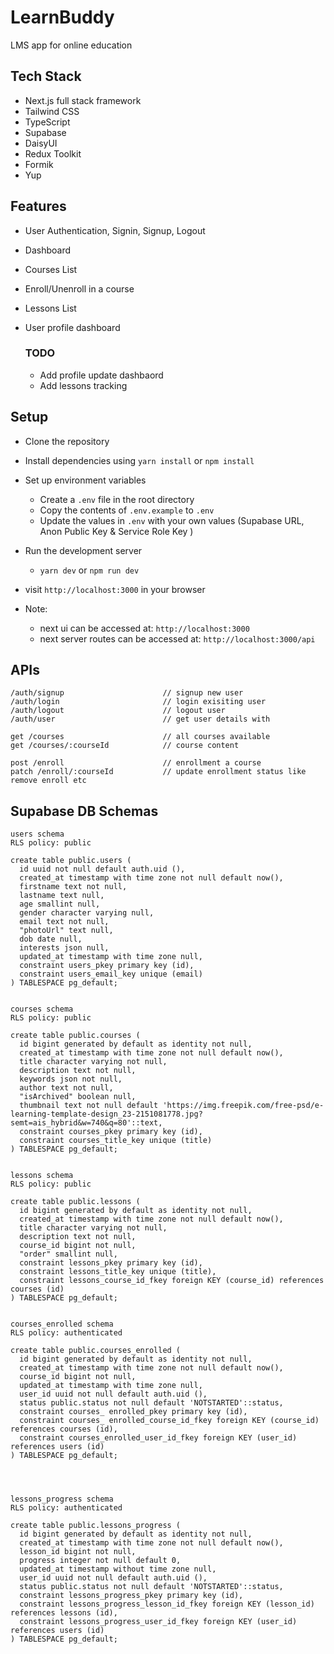 # LearnBuddy
LMS app for online education

## Tech Stack
- Next.js full stack framework
- Tailwind CSS
- TypeScript
- Supabase
- DaisyUI
- Redux Toolkit
- Formik
- Yup


## Features
- User Authentication, Signin, Signup, Logout
- Dashboard
- Courses List
- Enroll/Unenroll in a course
- Lessons List
- User profile dashboard

  ### TODO
  - Add profile update dashbaord
  - Add lessons tracking


## Setup

- Clone the repository
- Install dependencies using `yarn install` or `npm install`
- Set up environment variables
  - Create a `.env` file in the root directory
  - Copy the contents of `.env.example` to `.env`
  - Update the values in `.env` with your own values (Supabase URL, Anon Public Key & Service Role Key )

- Run the development server
  - `yarn dev` or `npm run dev`

- visit `http://localhost:3000` in your browser

- Note: 
  - next ui can be accessed at: `http://localhost:3000`
  - next server routes can be accessed at: `http://localhost:3000/api`



## APIs 
```
/auth/signup                      // signup new user
/auth/login                       // login exisiting user
/auth/logout                      // logout user
/auth/user                        // get user details with 

get /courses                      // all courses available
get /courses/:courseId            // course content

post /enroll                      // enrollment a course
patch /enroll/:courseId           // update enrollment status like remove enroll etc

```



## Supabase DB Schemas


```
users schema 
RLS policy: public

create table public.users (
  id uuid not null default auth.uid (),
  created_at timestamp with time zone not null default now(),
  firstname text not null,
  lastname text null,
  age smallint null,
  gender character varying null,
  email text not null,
  "photoUrl" text null,
  dob date null,
  interests json null,
  updated_at timestamp with time zone null,
  constraint users_pkey primary key (id),
  constraint users_email_key unique (email)
) TABLESPACE pg_default;


courses schema 
RLS policy: public

create table public.courses (
  id bigint generated by default as identity not null,
  created_at timestamp with time zone not null default now(),
  title character varying not null,
  description text not null,
  keywords json not null,
  author text not null,
  "isArchived" boolean null,
  thumbnail text not null default 'https://img.freepik.com/free-psd/e-learning-template-design_23-2151081778.jpg?semt=ais_hybrid&w=740&q=80'::text,
  constraint courses_pkey primary key (id),
  constraint courses_title_key unique (title)
) TABLESPACE pg_default;


lessons schema 
RLS policy: public

create table public.lessons (
  id bigint generated by default as identity not null,
  created_at timestamp with time zone not null default now(),
  title character varying not null,
  description text not null,
  course_id bigint not null,
  "order" smallint null,
  constraint lessons_pkey primary key (id),
  constraint lessons_title_key unique (title),
  constraint lessons_course_id_fkey foreign KEY (course_id) references courses (id)
) TABLESPACE pg_default;


courses_enrolled schema 
RLS policy: authenticated

create table public.courses_enrolled (
  id bigint generated by default as identity not null,
  created_at timestamp with time zone not null default now(),
  course_id bigint not null,
  updated_at timestamp with time zone null,
  user_id uuid not null default auth.uid (),
  status public.status not null default 'NOTSTARTED'::status,
  constraint courses_ enrolled_pkey primary key (id),
  constraint courses_ enrolled_course_id_fkey foreign KEY (course_id) references courses (id),
  constraint courses_enrolled_user_id_fkey foreign KEY (user_id) references users (id)
) TABLESPACE pg_default;




lessons_progress schema
RLS policy: authenticated

create table public.lessons_progress (
  id bigint generated by default as identity not null,
  created_at timestamp with time zone not null default now(),
  lesson_id bigint not null,
  progress integer not null default 0,
  updated_at timestamp without time zone null,
  user_id uuid not null default auth.uid (),
  status public.status not null default 'NOTSTARTED'::status,
  constraint lessons_progress_pkey primary key (id),
  constraint lessons_progress_lesson_id_fkey foreign KEY (lesson_id) references lessons (id),
  constraint lessons_progress_user_id_fkey foreign KEY (user_id) references users (id)
) TABLESPACE pg_default;

```